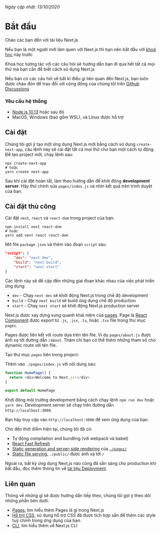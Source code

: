 ###### Ngày cập nhật: 13/10/2020
# Bắt đầu

Chào các bạn đến với tài liệu Next.js

Nếu bạn là một người mới làm quen với Next.js thì bạn nên bắt đầu với [khoá học](https://nextjs.org/learn/basics/create-nextjs-app) này trước

Khoá học tương tác với các câu hỏi sẽ hướng dẫn bạn đi qua hết tất cả mọi thứ mà bạn cần để biết cách sử dụng Next.js

Nếu bạn có các câu hỏi về bất kì điều gì liên quan đến Next.js, bạn luôn được chào đón để trao đổi với cộng đồng của chúng tôi trên [Github Discussions](https://github.com/vercel/next.js/discussions)

### Yêu cầu hệ thống
- [Node.js 10.13](https://nodejs.org/) hoặc sau đó
- MacOS, Windows (bao gồm WSL), và Linux được hỗ trợ

## Cài đặt
Chúng tôi gợi ý tạo một ứng dụng Next.js mới bằng cách sử dụng `create-next-app`, câu lệnh này sẽ cài đặt tất cả mọi thứ cho bạn một cách tự động. Để tạo project mới, chạy lệnh sau:

```
npx create-next-app
# hoặc
yarn create next-app
```

Sau khi cài đặt hoàn tất, làm theo hướng dẫn để khởi động **development server**. Hãy thử chỉnh sửa `pages/index.js` và nhìn kết quả trên trình duyệt của bạn.

## Cài đặt thủ công
Cài đặt `next`, `react` và `react-dom` trong project của bạn:

```
npm install next react-dom
# hoặc
yarn add next react react-dom
```

Mở file `package.json` và thêm vào đoạn `script` sau:

```json
"script": {
    "dev": "next dev",
    "build": "next build",
    "start": "next start"
}
```

Các lệnh này sẽ đề cập đến những giai đoạn khác nhau của việc phát triển ứng dụng:
- `dev` - Chạy `next dev` sẽ khởi động Next.js trong chế độ development
- `build` - Chạy `next build` sẽ build ứng dụng chế độ production
- `start` - Chaỵ `next start` sẽ khởi động Next.js production server

Next.js được xay dựng xung quanh khái niệm của [pages](https://nextjs.org/docs/basic-features/pages). Page là [React Component](https://reactjs.org/docs/components-and-props.html) được export từ `.js`, `.jsx`, `.ts`, hoặc `.tsx` file trong thư mục `pages`. 

Pages được liên kết với route dựa trên tên file. Ví dụ `pages/about.js` được ánh xạ tới đường dẫn `/about`. Thâm chí bạn có thể thêm những tham số cho dynamic route với tên file.

Tạo thư mục `pages` bên trong project.

Thêm vào `./pages/index.js` với nội dung sau:

```js
function HomePage() {
  return <div>Welcome to Next.js!</div>
}

export default HomePage
```

Khởi động môi trường development bằng cách chạy lệnh `npm run dev` hoặc `yarn dev`. Development server sẽ chạy trên đường dẫn `http://localhost:3000`.

Bạn hãy truy cập vào `http://localhost:3000` để xem ứng dụng của bạn.

Cho đến thời điểm hiện tại, chúng tôi đã có:
- Tự động compilation and bundling (với webpack và babel)
- [React Fast Refresh](https://nextjs.org/blog/next-9-4#fast-refresh)
- [Static generation and server-side rendering](https://nextjs.org/docs/basic-features/data-fetching) của [`./pages/`](https://nextjs.org/docs/basic-features/pages)
- [Static file serving.](https://nextjs.org/docs/basic-features/static-file-serving) `./public/` được ánh xạ tới `/`

Ngoài ra, bất kỳ ứng dụng Next,js nào cũng đã sẵn sàng cho production khi bắt đầu, đọc thêm thông tin về [tài liệu Deployment](https://nextjs.org/docs/deployment).

## Liên quan

Thông về những gì sẽ được hướng dẫn tiếp theo, chúng tôi gợi ý theo dõi những phần bên dưới:

- [Pages](https://nextjs.org/docs/basic-features/pages), tìm hiểu thêm Pages là gì trong Next.js
- [Hỗ trợ CSS](https://nextjs.org/docs/basic-features/built-in-css-support), sử dụng hỗ trợ CSS đã được tích hợp sẵn để thêm các style tuỳ chỉnh trong ứng dụng của bạn.
- [CLI](https://nextjs.org/docs/api-reference/cli), tìm hiểu thêm về Next.js CLI